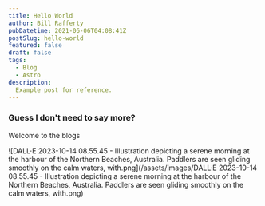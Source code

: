 ```yaml
---
title: Hello World
author: Bill Rafferty
pubDatetime: 2021-06-06T04:08:41Z
postSlug: hello-world
featured: false
draft: false
tags:
  - Blog
  - Astro
description:
  Example post for reference.
---
```

### Guess I don't need to say more?

Welcome to the blogs

![DALL·E 2023-10-14 08.55.45 - Illustration depicting a serene morning at the harbour of the Northern Beaches, Australia. Paddlers are seen gliding smoothly on the calm waters, with.png](/assets/images/DALL·E 2023-10-14 08.55.45 - Illustration depicting a serene morning at the harbour of the Northern Beaches, Australia. Paddlers are seen gliding smoothly on the calm waters, with.png)

